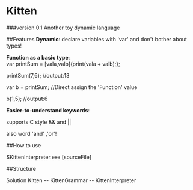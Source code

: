 # Kitten
###version 0.1
Another toy dynamic language


##Features
__Dynamic__: declare variables with 'var' and don't bother about types!

__Function as a basic type__:  
var printSum = [vala,valb]{print(vala + valb);};

printSum(7,6); //output:13

var b = printSum; //Direct assign the 'Function' value

b(1,5); //output:6

__Easier-to-understand keywords__:

supports C style && and ||

also word 'and' ,'or'!

##How to use

$KittenInterpreter.exe [sourceFile]

##Structure

Solution Kitten
    -- KittenGrammar 
    -- KittenInterpreter

